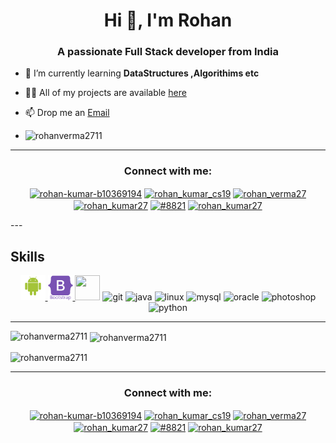<h1 align="center">Hi 👋, I'm Rohan</h1>

<h3 align="center">A passionate Full Stack developer from India</h3>

- 🌱 I’m currently learning **DataStructures ,Algorithims etc**

- 👨‍💻 All of my projects are available <a href="https://github.com/rohanverma2711">here</a>


- 📫 Drop me an <a href="mailto: rohan.kumar_cs19@gla.ac.in">Email</a>
- <p align="left"> <img src="https://komarev.com/ghpvc/?username=rohanverma2711" alt="rohanverma2711" /> </p>
---



<h3 align="center">Connect with me:</h3>
<p align="center">
<a href="https://linkedin.com/in/rohan-kumar-b10369194" target="blank"><img align="center" src="https://raw.githubusercontent.com/rahuldkjain/github-profile-readme-generator/master/src/images/icons/Social/linked-in-alt.svg" alt="rohan-kumar-b10369194" height="30" width="40" /></a>
<a href="https://www.hackerrank.com/rohan_kumar_cs19" target="blank"><img align="center" src="https://raw.githubusercontent.com/rahuldkjain/github-profile-readme-generator/master/src/images/icons/Social/hackerrank.svg" alt="rohan_kumar_cs19" height="30" width="40" /></a>
<a href="https://www.facebook.com/profile.php?id=100010000608599" target="blank"><img align="center" src="https://raw.githubusercontent.com/rahuldkjain/github-profile-readme-generator/master/src/images/icons/Social/facebook.svg" alt="rohan_verma27" height="30" width="40" /></a>
<a href="https://www.codechef.com/users/rohan_kumar27" target="blank"><img align="center" src="https://cdn.jsdelivr.net/npm/simple-icons@3.1.0/icons/codechef.svg" alt="rohan_kumar27" height="30" width="40" /></a>
<a href="https://discord.gg/#8821" target="blank"><img align="center" src="https://raw.githubusercontent.com/rahuldkjain/github-profile-readme-generator/master/src/images/icons/Social/discord.svg" alt="#8821" height="30" width="40" /></a>
 <a href="https://hyperskill.org/profile/2952107" target="blank"><img align="center" src="https://cdn.jsdelivr.net/npm/simple-icons@3.1.0/icons/hyperskill.svg" alt="rohan_kumar27" height="30" width="40" /></a>
</p>
---
<h2>Skills</h2>

 <p align="center">
<a href="https://developer.android.com" target="_blank" rel="noreferrer"> <img src="https://raw.githubusercontent.com/devicons/devicon/master/icons/android/android-original-wordmark.svg" alt="android" width="40" height="40"/> </a> 
<a href="https://getbootstrap.com" target="_blank" rel="noreferrer"> <img src="https://raw.githubusercontent.com/devicons/devicon/master/icons/bootstrap/bootstrap-plain-wordmark.svg" alt="bootstrap" width="40" height="40"/> </a>
  <img src="https://cdn.jsdelivr.net/gh/devicons/devicon/icons/c/c-plain.svg" width="40" height="40" />
  <img src="https://www.vectorlogo.zone/logos/git-scm/git-scm-icon.svg" alt="git" width="40" height="40"/>
  <img src="https://cdn.jsdelivr.net/gh/devicons/devicon/icons/java/java-original-wordmark.svg" alt="java" width="40" height="40"/>
  <img src="https://cdn.jsdelivr.net/gh/devicons/devicon/icons/linux/linux-original.svg" alt="linux" width="40" height="40"/>
  <img src="https://cdn.jsdelivr.net/gh/devicons/devicon/icons/mysql/mysql-original-wordmark.svg" alt="mysql" width="40" height="40"/>
  <img src="https://cdn.jsdelivr.net/gh/devicons/devicon/icons/oracle/oracle-original.svg" alt="oracle" width="40" height="40"/>
  <img src="https://cdn.jsdelivr.net/gh/devicons/devicon/icons/photoshop/photoshop-plain.svg" alt="photoshop" width="40" height="40"/>
  <img src="https://cdn.jsdelivr.net/gh/devicons/devicon/icons/python/python-original.svg" alt="python" width="40" height="40"/>
</p>

---
<p><img align="left" src="https://github-readme-stats.vercel.app/api/top-langs?username=rohanverma2711&show_icons=true&locale=en&layout=compact" alt="rohanverma2711" /></p>

<p>&nbsp;<img align="center" src="https://github-readme-stats.vercel.app/api?username=rohanverma2711&show_icons=true&locale=en" alt="rohanverma2711" /></p>

<p><img align="center" src="https://github-readme-streak-stats.herokuapp.com/?user=rohanverma2711&" alt="rohanverma2711" /></p>



---
<h3 align="center">Connect with me:</h3>
<p align="center">
<a href="https://linkedin.com/in/rohan-kumar-b10369194" target="blank"><img align="center" src="https://raw.githubusercontent.com/rahuldkjain/github-profile-readme-generator/master/src/images/icons/Social/linked-in-alt.svg" alt="rohan-kumar-b10369194" height="30" width="40" /></a>
<a href="https://www.hackerrank.com/rohan_kumar_cs19" target="blank"><img align="center" src="https://raw.githubusercontent.com/rahuldkjain/github-profile-readme-generator/master/src/images/icons/Social/hackerrank.svg" alt="rohan_kumar_cs19" height="30" width="40" /></a>
<a href="https://www.facebook.com/profile.php?id=100010000608599" target="blank"><img align="center" src="https://raw.githubusercontent.com/rahuldkjain/github-profile-readme-generator/master/src/images/icons/Social/facebook.svg" alt="rohan_verma27" height="30" width="40" /></a>
<a href="https://www.codechef.com/users/rohan_kumar27" target="blank"><img align="center" src="https://cdn.jsdelivr.net/npm/simple-icons@3.1.0/icons/codechef.svg" alt="rohan_kumar27" height="30" width="40" /></a>
<a href="https://discord.gg/#8821" target="blank"><img align="center" src="https://raw.githubusercontent.com/rahuldkjain/github-profile-readme-generator/master/src/images/icons/Social/discord.svg" alt="#8821" height="30" width="40" /></a>
 <a href="https://hyperskill.org/profile/2952107" target="blank"><img align="center" src="https://cdn.jsdelivr.net/npm/simple-icons@3.1.0/icons/hyperskill.svg" alt="rohan_kumar27" height="30" width="40" /></a>
</p>

